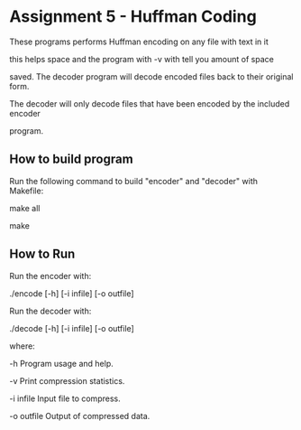 # Assignment 5 - Huffman Coding

These programs performs Huffman encoding on any file with text in it

this helps space and the program with -v with tell you amount of space

saved. The decoder program will decode encoded files back to their original form.

The decoder will only decode files that have been encoded by the included encoder

program. 


## How to build program

Run the following command to build "encoder" and "decoder" with Makefile:

make all

make

## How to Run
Run the encoder with:

./encode [-h] [-i infile] [-o outfile]

Run the decoder with:

./decode [-h] [-i infile] [-o outfile]

where:

  -h             Program usage and help.

  -v             Print compression statistics.

  -i infile      Input file to compress.

  -o outfile     Output of compressed data.
